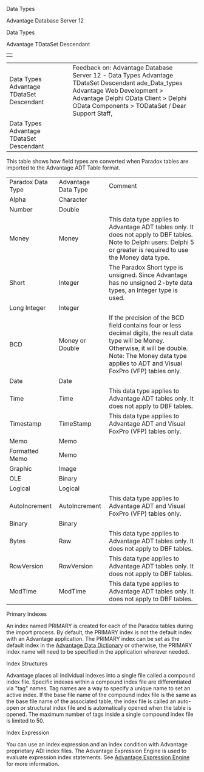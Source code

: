 Data Types




Advantage Database Server 12  

Data Types

Advantage TDataSet Descendant

|  |
| --- |
|  |

|  |  |  |  |  |
| --- | --- | --- | --- | --- |
| Data Types  Advantage TDataSet Descendant |  |  | Feedback on: Advantage Database Server 12 - Data Types Advantage TDataSet Descendant ade\_Data\_types Advantage Web Development > Advantage Delphi OData Client > Delphi OData Components > TODataSet / Dear Support Staff, |  |
| Data Types  Advantage TDataSet Descendant |  |  |  |  |

This table shows how field types are converted when Paradox tables are imported to the Advantage ADT Table format.

|  |  |  |
| --- | --- | --- |
| Paradox Data Type | Advantage Data Type | Comment |
| Alpha | Character |  |
| Number | Double |  |
| Money | Money | This data type applies to Advantage ADT tables only. It does not apply to DBF tables.  Note to Delphi users: Delphi 5 or greater is required to use the Money data type. |
| Short | Integer | The Paradox Short type is unsigned. Since Advantage has no unsigned 2-byte data types, an Integer type is used. |
| Long Integer | Integer |  |
| BCD | Money or Double | If the precision of the BCD field contains four or less decimal digits, the result data type will be Money. Otherwise, it will be double. Note: The Money data type applies to ADT and Visual FoxPro (VFP) tables only. |
| Date | Date |  |
| Time | Time | This data type applies to Advantage ADT tables only. It does not apply to DBF tables. |
| Timestamp | TimeStamp | This data type applies to Advantage ADT and Visual FoxPro (VFP) tables only. |
| Memo | Memo |  |
| Formatted Memo | Memo |  |
| Graphic | Image |  |
| OLE | Binary |  |
| Logical | Logical |  |
| AutoIncrement | AutoIncrement | This data type applies to Advantage ADT and Visual FoxPro (VFP) tables only. |
| Binary | Binary |  |
| Bytes | Raw | This data type applies to Advantage ADT tables only. It does not apply to DBF tables. |
| RowVersion | RowVersion | This data type applies to Advantage ADT tables only. It does not apply to DBF tables. |
| ModTime | ModTime | This data type applies to Advantage ADT tables only. It does not apply to DBF tables. |

Primary Indexes

An index named PRIMARY is created for each of the Paradox tables during the import process. By default, the PRIMARY index is not the default index with an Advantage application. The PRIMARY index can be set as the default index in the [Advantage Data Dictionary](master_advantage_data_dictionary.htm) or otherwise, the PRIMARY index name will need to be specified in the application wherever needed.

Index Structures

Advantage places all individual indexes into a single file called a compound index file. Specific indexes within a compound index file are differentiated via "tag" names. Tag names are a way to specify a unique name to set an active index. If the base file name of the compound index file is the same as the base file name of the associated table, the index file is called an auto-open or structural index file and is automatically opened when the table is opened. The maximum number of tags inside a single compound index file is limited to 50.

Index Expression

You can use an index expression and an index condition with Advantage proprietary ADI index files. The Advantage Expression Engine is used to evaluate expression index statements. See [Advantage Expression Engine](master_advantage_expression_engine.htm) for more information.